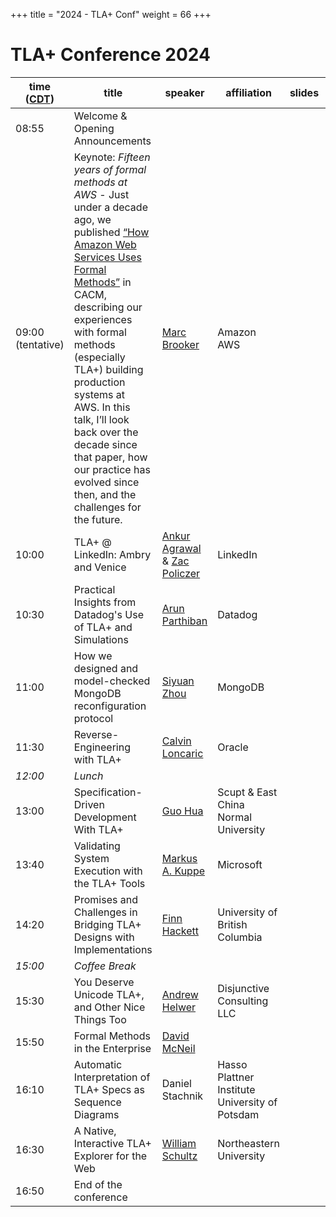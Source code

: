 +++
title = "2024 - TLA+ Conf"
weight = 66
+++

# TLA+ Conference 2024


time ([CDT](https://www.timeanddate.com/time/zone/usa/st-louis))  | title  | speaker | affiliation | slides | recording |
------|--------|---------|--------|------------|-----|
08:55 | Welcome & Opening Announcements | |  |  | |
09:00 (tentative) | Keynote: *Fifteen years of formal methods at AWS* - Just under a decade ago, we published [“How Amazon Web Services Uses Formal Methods”](https://www.amazon.science/publications/how-amazon-web-services-uses-formal-methods) in CACM, describing our experiences with formal methods (especially TLA+) building production systems at AWS. In this talk, I’ll look back over the decade since that paper, how our practice has evolved since then, and the challenges for the future. | [Marc Brooker](https://www.linkedin.com/in/marc-brooker-b431772b/) | Amazon AWS |  | |
10:00 | TLA+ @ LinkedIn: Ambry and Venice | [Ankur Agrawal](https://www.linkedin.com/in/erankuragr/) & [Zac Policzer](https://www.linkedin.com/in/zac-policzer-41160157/) | LinkedIn |  | |
10:30 | Practical Insights from Datadog's Use of TLA+ and Simulations | [Arun Parthiban](https://www.linkedin.com/in/arunparthiban/) | Datadog |  ||
11:00 | How we designed and model-checked MongoDB reconfiguration protocol | [Siyuan Zhou](https://www.linkedin.com/in/siyuan-zhou-5b477817/) | MongoDB |  ||
11:30 | Reverse-Engineering with TLA+ | [Calvin Loncaric](https://calvin.loncaric.us) | Oracle |  ||
_12:00_ |	*Lunch* |
13:00 | Specification-Driven Development With TLA+ | [Guo Hua](https://github.com/ybbh) | Scupt & East China Normal University |  ||
13:40 | Validating System Execution with the TLA+ Tools | [Markus A. Kuppe](https://www.linkedin.com/in/markus-kuppe-643559180/) | Microsoft |  ||
14:20 | Promises and Challenges in Bridging TLA+ Designs with Implementations | [Finn Hackett](https://fhackett.github.io) | University of British Columbia |  ||
_15:00_ | *Coffee Break* |
15:30 | You Deserve Unicode TLA+, and Other Nice Things Too | [Andrew Helwer](https://www.linkedin.com/in/ahelwer/) | Disjunctive Consulting LLC |  ||
15:50 | Formal Methods in the Enterprise | [David McNeil](https://david-mcneil.com) |  |  ||
16:10 | Automatic Interpretation of TLA+ Specs as Sequence Diagrams | Daniel Stachnik | Hasso Plattner Institute University of Potsdam |  ||
16:30 | A Native, Interactive TLA+ Explorer for the Web | [William Schultz](https://will62794.github.io) | Northeastern University |  | |
16:50 | End of the conference |
